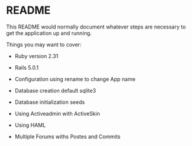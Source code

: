 # README

This README would normally document whatever steps are necessary to get the
application up and running.

Things you may want to cover:

* Ruby version 2.31

* Rails 5.0.1

* Configuration using rename to change App name

* Database creation default sqlite3

* Database initialization seeds

* Using Activeadmin with ActiveSkin

* Using HAML 

* Multiple Forums withs Postes and Commits


